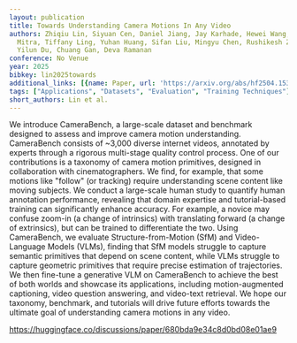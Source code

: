 ```yaml
---
layout: publication
title: Towards Understanding Camera Motions In Any Video
authors: Zhiqiu Lin, Siyuan Cen, Daniel Jiang, Jay Karhade, Hewei Wang, Chancharik
  Mitra, Tiffany Ling, Yuhan Huang, Sifan Liu, Mingyu Chen, Rushikesh Zawar, Xue Bai,
  Yilun Du, Chuang Gan, Deva Ramanan
conference: No Venue
year: 2025
bibkey: lin2025towards
additional_links: [{name: Paper, url: 'https://arxiv.org/abs/hf2504.15376'}]
tags: ["Applications", "Datasets", "Evaluation", "Training Techniques"]
short_authors: Lin et al.
---
```

We introduce CameraBench, a large-scale dataset and benchmark designed to assess and improve camera motion understanding. CameraBench consists of ~3,000 diverse internet videos, annotated by experts through a rigorous multi-stage quality control process. One of our contributions is a taxonomy of camera motion primitives, designed in collaboration with cinematographers. We find, for example, that some motions like "follow" (or tracking) require understanding scene content like moving subjects. We conduct a large-scale human study to quantify human annotation performance, revealing that domain expertise and tutorial-based training can significantly enhance accuracy. For example, a novice may confuse zoom-in (a change of intrinsics) with translating forward (a change of extrinsics), but can be trained to differentiate the two. Using CameraBench, we evaluate Structure-from-Motion (SfM) and Video-Language Models (VLMs), finding that SfM models struggle to capture semantic primitives that depend on scene content, while VLMs struggle to capture geometric primitives that require precise estimation of trajectories. We then fine-tune a generative VLM on CameraBench to achieve the best of both worlds and showcase its applications, including motion-augmented captioning, video question answering, and video-text retrieval. We hope our taxonomy, benchmark, and tutorials will drive future efforts towards the ultimate goal of understanding camera motions in any video.

https://huggingface.co/discussions/paper/680bda9e34c8d0bd08e01ae9